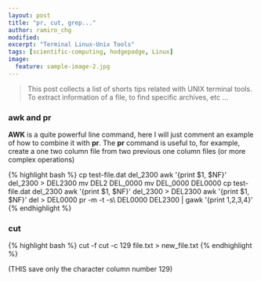 ```yaml
---
layout: post
title: "pr, cut, grep..."
author: ramiro_chg
modified:
excerpt: "Terminal Linux-Unix Tools"
tags: [scientific-computing, hodgepodge, Linux]
image:
  feature: sample-image-2.jpg
---
```

> This post collects a list of shorts tips related with UNIX terminal tools. To extract information of a file, to find specific archives, etc ...

### awk and pr

**AWK** is a quite powerful line command, here I will just comment an example of how to combine it with **pr**. The **pr** command is useful to, for example, create a one two column file from two previous one column files (or more complex operations)  

{% highlight bash %}
cp test-file.dat del_2300
awk '{print $1, $NF}' del_2300 > DEL2300
mv DEL2 DEL_0000
mv DEL_0000 DEL0000
cp test-file.dat del_2300
awk '{print $1, $NF}' del_2300 > DEL2300
awk '{print $1, $NF}' del > DEL0000
pr -m -t -s\ DEL0000 DEL2300 | gawk '{print $1,$2,$3,$4}' 
{% endhighlight %}

### cut

{% highlight bash %}
cut -f 
cut -c 129 file.txt > new_file.txt
{% endhighlight %}


(THIS save only the character column number 129)
